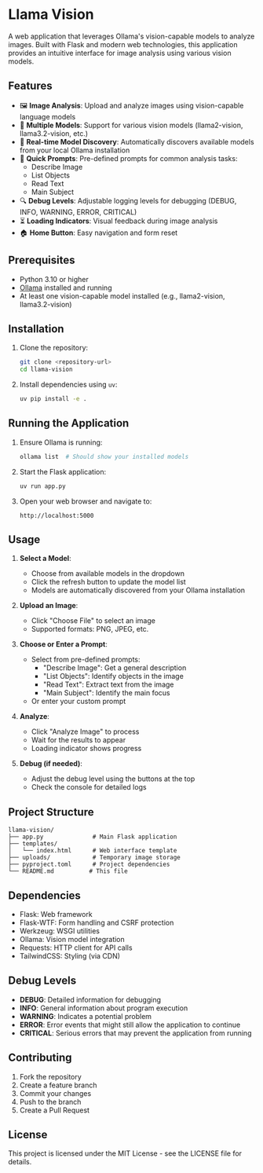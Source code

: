 # Llama Vision

A web application that leverages Ollama's vision-capable models to analyze images. Built with Flask and modern web technologies, this application provides an intuitive interface for image analysis using various vision models.

## Features

- 🖼️ **Image Analysis**: Upload and analyze images using vision-capable language models
- 🤖 **Multiple Models**: Support for various vision models (llama2-vision, llama3.2-vision, etc.)
- 🔄 **Real-time Model Discovery**: Automatically discovers available models from your local Ollama installation
- 📝 **Quick Prompts**: Pre-defined prompts for common analysis tasks:
  - Describe Image
  - List Objects
  - Read Text
  - Main Subject
- 🔍 **Debug Levels**: Adjustable logging levels for debugging (DEBUG, INFO, WARNING, ERROR, CRITICAL)
- ⏳ **Loading Indicators**: Visual feedback during image analysis
- 🏠 **Home Button**: Easy navigation and form reset

## Prerequisites

- Python 3.10 or higher
- [Ollama](https://ollama.ai/) installed and running
- At least one vision-capable model installed (e.g., llama2-vision, llama3.2-vision)

## Installation

1. Clone the repository:
   ```bash
   git clone <repository-url>
   cd llama-vision
   ```

2. Install dependencies using `uv`:
   ```bash
   uv pip install -e .
   ```

## Running the Application

1. Ensure Ollama is running:
   ```bash
   ollama list  # Should show your installed models
   ```

2. Start the Flask application:
   ```bash
   uv run app.py
   ```

3. Open your web browser and navigate to:
   ```
   http://localhost:5000
   ```

## Usage

1. **Select a Model**:
   - Choose from available models in the dropdown
   - Click the refresh button to update the model list
   - Models are automatically discovered from your Ollama installation

2. **Upload an Image**:
   - Click "Choose File" to select an image
   - Supported formats: PNG, JPEG, etc.

3. **Choose or Enter a Prompt**:
   - Select from pre-defined prompts:
     - "Describe Image": Get a general description
     - "List Objects": Identify objects in the image
     - "Read Text": Extract text from the image
     - "Main Subject": Identify the main focus
   - Or enter your custom prompt

4. **Analyze**:
   - Click "Analyze Image" to process
   - Wait for the results to appear
   - Loading indicator shows progress

5. **Debug (if needed)**:
   - Adjust the debug level using the buttons at the top
   - Check the console for detailed logs

## Project Structure

```
llama-vision/
├── app.py              # Main Flask application
├── templates/
│   └── index.html      # Web interface template
├── uploads/            # Temporary image storage
├── pyproject.toml      # Project dependencies
└── README.md          # This file
```

## Dependencies

- Flask: Web framework
- Flask-WTF: Form handling and CSRF protection
- Werkzeug: WSGI utilities
- Ollama: Vision model integration
- Requests: HTTP client for API calls
- TailwindCSS: Styling (via CDN)

## Debug Levels

- **DEBUG**: Detailed information for debugging
- **INFO**: General information about program execution
- **WARNING**: Indicates a potential problem
- **ERROR**: Error events that might still allow the application to continue
- **CRITICAL**: Serious errors that may prevent the application from running

## Contributing

1. Fork the repository
2. Create a feature branch
3. Commit your changes
4. Push to the branch
5. Create a Pull Request

## License

This project is licensed under the MIT License - see the LICENSE file for details.